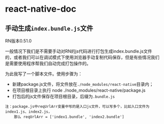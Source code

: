 # react-native-doc
## 手动生成`index.bundle.js`文件
RN版本0.51.0

一般情况下我们是不需要手动对RN的js代码进行打包生成index.bundle.js文件的，或者我们可以在调试模式下使用浏览器手动复制代码保存，但是有些情况我们是需要使用程序帮我们自动完成打包操作的。

为此我写了一个脚本文件。使用步骤为：
- 新建package.js文件，将文件放在`./node_modules/react-native`目录内；
- 在项目根目录上执行 node ./node_modules/react-native/package.js
- 打包后的js文件保存在项目根目录，后缀为`.bundle.js`

```
注：package.js中reqUrlArr变量中写的是入口js文件，可以写多个，比如入口文件为index1.js、index2.js，
    那么 reqUrlArr = ['index1.bundle', 'index2.bundle']
```
